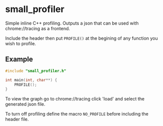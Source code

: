 # small_profiler
Simple inline C++ profiling. Outputs a json that can be used with chrome://tracing as a frontend.

Include the header then put `PROFILE()` at the begining of any function you wish to profile.

## Example
```cpp
#include "small_profiler.h"

int main(int, char**) {
    PROFILE();
}
```

To view the graph go to chrome://tracing click 'load' and select the generated json file.

To turn off profiling define the macro `NO_PROFILE` before including the header file.
